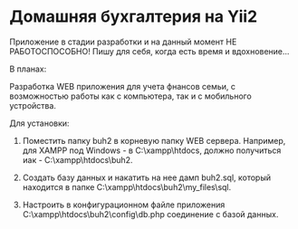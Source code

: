 Домашняя бухгалтерия на Yii2
================================

Приложение в стадии разработки и на данный момент НЕ РАБОТОСПОСОБНО! Пишу для себя, когда есть время и вдохновение...

В планах: 

Разработка WEB приложения для учета фнансов семьи, с возможностью работы как с компьютера, так и с мобильного устройства.

Для установки:

1. Поместить папку buh2 в корневую папку WEB сервера. Например, для XAMPP под Windows - в C:\xampp\htdocs, должно получиться иак - C:\xampp\htdocs\buh2.

2. Создать базу данных и накатить на нее дамп buh2.sql, который находится в папке C:\xampp\htdocs\buh2\my_files\sql.

3. Настроить в конфигурационном файле приложения C:\xampp\htdocs\buh2\config\db.php соединение с базой данных.
